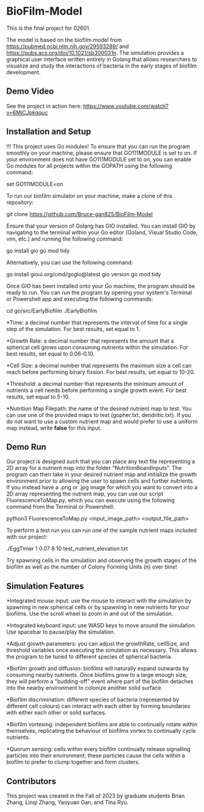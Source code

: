 # BioFilm-Model
This is the final project for 02601.
 
The model is based on the biofilm model from https://pubmed.ncbi.nlm.nih.gov/29593289/ and https://pubs.acs.org/doi/10.1021/sb300031n. The simulation provides a graphical user interface written entirely in Golang that allows researchers to visualize and study the interactions of bacteria in the early stages of biofilm development.

## Demo Video
See the project in action here: https://www.youtube.com/watch?v=6MiCJpkqquc

## Installation and Setup 
!!! This project uses Go modules! To ensure that you can run the program smoothly on your machine, please ensure that GO111MODULE is set to on. If your environment does not have GO111MODULE set to on, you can enable Go modules for all projects within the GOPATH using the following command: 

set GO111MODULE=on

To run our biofilm simulator on your machine, make a clone of this repository: 

git clone https://github.com/Bruce-gan825/BioFilm-Model

Ensure that your version of Golang has GIO installed. You can install GIO by navigating to the terminal within your Go editor (Goland, Visual Studio Code, vim, etc.) and running the following command:

go install gio
go mod tidy

Alternatively, you can use the following command:

go install gioui.org/cmd/gogio@latest
gio version 
go mod tidy

Once GIO has been installed onto your Go machine, the program should be ready to run. You can run the program by opening your system's Terminal or Powershell app and executing the following commands:

cd go/src/EarlyBiofilm 
./EarlyBiofilm <time> <growth rate> <cell size> <threshold> <nutrition map filepath> 

*Time: a decimal number that represents the interval of time for a single step of the simulation. For best results, set equal to 1.

*Growth Rate: a decimal number that represents the amount that a spherical cell grows upon consuming nutrients within the simulation. For best results, set equal to 0.06-0.10. 

*Cell Size: a decimal number that represents the maximum size a cell can reach before performing binary fission. For best results, set equal to 10-20. 

*Threshold: a decimal number that represents the minimum amount of nutrients a cell needs before performing a single growth event. For best results, set equal to 5-10. 

*Nutrition Map Filepath: the name of the desired nutrient map to test. You can use one of the provided maps to test (gopher.txt, dendritic.txt). If you do not want to use a custom nutrient map and would prefer to use a uniform map instead, write **false** for this input. 

## Demo Run
Our project is designed such that you can place any text file representing a 2D array for a nutrient map into the folder "NutritionBoardInputs". The program can then take in your desired nutrient map and initialize the growth environment prior to allowing the user to spawn cells and further nutrients. If you instead have a .png or .jpg image for which you want to convert into a 2D array representing the nutrient map, you can use our script FluorescenceToMap.py, which you can execute using the following command from the Terminal or Powershell: 

python3 FluorescenceToMap.py <input_image_path> <output_file_path> 

To perform a test run you can run one of the sample nutrient maps included with our project:

./EggTimer 1 0.07 8 10 test_nutrient_elevation.txt

Try spawning cells in the simulation and observing the growth stages of the biofilm as well as the number of Colony Forming Units (n) over time!

## Simulation Features
*Integrated mouse input: use the mouse to interact with the simulation by spawning in new spherical cells or by spawning in new nutrients for your biofilms. Use the scroll wheel to zoom in and out of the simulation.

*Integrated keyboard input: use WASD keys to move around the simulation. Use spacebar to pause/play the simulation. 

*Adjust growth parameters: you can adjust the growthRate, cellSize, and threshold variables once executing the simulation as necessary. This allows the program to be tuned to different species of spherical bacteria.

*Biofilm growth and diffusion: biofilms will naturally expand outwards by consuming nearby nutrients. Once biofilms grow to a large enough size, they will perform a "budding-off" event where part of the biofilm detaches into the nearby environment to colonize another solid surface. 

*Biofilm discrimination: different species of bacteria (represented by different cell colours) can interact with each other by forming boundaries with either each other or solid surfaces. 

*Biofilm vortexing: independent biofilms are able to continually rotate within themselves, replicating the behaviour of biofilms vortex to continually cycle nutrients. 

*Quorum sensing: cells within every biofilm continually release signalling particles into their environment; these particles cause the cells within a biofilm to prefer to clump together and form clusters. 

## Contributors

This project was created in the Fall of 2023 by graduate students Brian Zhang, Linqi Zhang, Yaoyuan Gan, and Tina Ryu. 
